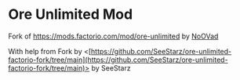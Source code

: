 # Ore Unlimited Mod
Fork of <https://mods.factorio.com/mod/ore-unlimited> by [NoOVad](https://mods.factorio.com/user/No0Vad)

With help from Fork by <[https://github.com/SeeStarz/ore-unlimited-factorio-fork/tree/main](https://github.com/SeeStarz/ore-unlimited-factorio-fork/tree/main)> by SeeStarz
